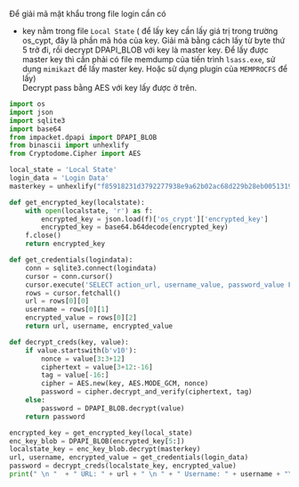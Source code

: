 Để giải mã mật khẩu trong file login cần có
- key nằm trong file `Local State` ( để lấy key cần lấy giá trị trong trường os_cypt, đây là phần mã hóa của key. Giải mã bằng cách lấy từ byte thứ 5 trở đi, rồi decrypt DPAPI_BLOB với key là master key. Để lấy được master key thì cần phải có file memdump của tiến trình `lsass.exe`, sử dụng `mimikazt` để lấy master key. Hoặc sử dụng plugin của `MEMPROCFS` để lấy)  
Decrypt pass bằng AES với key lấy được ở trên.
```py
import os
import json
import sqlite3
import base64
from impacket.dpapi import DPAPI_BLOB
from binascii import unhexlify
from Cryptodome.Cipher import AES

local_state = 'Local State'
login_data = 'Login Data'
masterkey = unhexlify("f85918231d3792277938e9a62b02ac68d229b28eb005131965b6c579fb87a93573ee533ca2f10501f1b012ef3c64d08b7cfccb53e0adb97844f249366ed93b17")

def get_encrypted_key(localstate):
    with open(localstate, 'r') as f:
        encrypted_key = json.load(f)['os_crypt']['encrypted_key']
        encrypted_key = base64.b64decode(encrypted_key)
    f.close()
    return encrypted_key

def get_credentials(logindata):
    conn = sqlite3.connect(logindata)
    cursor = conn.cursor()
    cursor.execute('SELECT action_url, username_value, password_value FROM logins')
    rows = cursor.fetchall()
    url = rows[0][0]
    username = rows[0][1]
    encrypted_value = rows[0][2]
    return url, username, encrypted_value

def decrypt_creds(key, value):
    if value.startswith(b'v10'):
        nonce = value[3:3+12]
        ciphertext = value[3+12:-16]
        tag = value[-16:]
        cipher = AES.new(key, AES.MODE_GCM, nonce)
        password = cipher.decrypt_and_verify(ciphertext, tag)
    else:
        password = DPAPI_BLOB.decrypt(value)
    return password

encrypted_key = get_encrypted_key(local_state)
enc_key_blob = DPAPI_BLOB(encrypted_key[5:])
localstate_key = enc_key_blob.decrypt(masterkey)
url, username, encrypted_value = get_credentials(login_data)
password = decrypt_creds(localstate_key, encrypted_value)
print(" \n "  + " URL: " + url + " \n " + " Username: " + username + "\n " + " Decrypted Password: " + password.decode("utf-8"))
```

